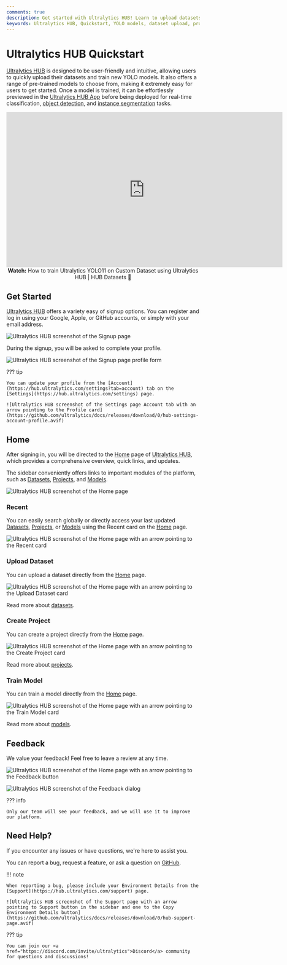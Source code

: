 ```yaml
---
comments: true
description: Get started with Ultralytics HUB! Learn to upload datasets, train YOLO models, and manage projects easily with our user-friendly platform.
keywords: Ultralytics HUB, Quickstart, YOLO models, dataset upload, project management, train models, machine learning
---
```


# Ultralytics HUB Quickstart

[Ultralytics HUB](https://www.ultralytics.com/hub) is designed to be user-friendly and intuitive, allowing users to quickly upload their datasets and train new YOLO models. It also offers a range of pre-trained models to choose from, making it extremely easy for users to get started. Once a model is trained, it can be effortlessly previewed in the [Ultralytics HUB App](app/index.md) before being deployed for real-time classification, [object detection](https://www.ultralytics.com/glossary/object-detection), and [instance segmentation](https://www.ultralytics.com/glossary/instance-segmentation) tasks.

<p align="center">
  <iframe loading="lazy" width="720" height="405" src="https://www.youtube.com/embed/qE-dfbB5Sis"
    title="YouTube video player" frameborder="0"
    allow="accelerometer; autoplay; clipboard-write; encrypted-media; gyroscope; picture-in-picture; web-share"
    allowfullscreen>
  </iframe>
  <br>
  <strong>Watch:</strong> How to train Ultralytics YOLO11 on Custom Dataset using Ultralytics HUB | HUB Datasets 🚀
</p>

## Get Started

[Ultralytics HUB](https://www.ultralytics.com/hub) offers a variety easy of signup options. You can register and log in using your Google, Apple, or GitHub accounts, or simply with your email address.

![Ultralytics HUB screenshot of the Signup page](https://github.com/ultralytics/docs/releases/download/0/ultralytics-hub-signup-page.avif)

During the signup, you will be asked to complete your profile.

![Ultralytics HUB screenshot of the Signup page profile form](https://github.com/ultralytics/docs/releases/download/0/ultralytics-hub-signup-profile-form.avif)

??? tip

    You can update your profile from the [Account](https://hub.ultralytics.com/settings?tab=account) tab on the [Settings](https://hub.ultralytics.com/settings) page.

    ![Ultralytics HUB screenshot of the Settings page Account tab with an arrow pointing to the Profile card](https://github.com/ultralytics/docs/releases/download/0/hub-settings-account-profile.avif)

## Home

After signing in, you will be directed to the [Home](https://hub.ultralytics.com/home) page of [Ultralytics HUB](https://www.ultralytics.com/hub), which provides a comprehensive overview, quick links, and updates.

The sidebar conveniently offers links to important modules of the platform, such as [Datasets](https://hub.ultralytics.com/datasets), [Projects](https://hub.ultralytics.com/projects), and [Models](https://hub.ultralytics.com/models).

![Ultralytics HUB screenshot of the Home page](https://github.com/ultralytics/docs/releases/download/0/hub-home.avif)

### Recent

You can easily search globally or directly access your last updated [Datasets](https://hub.ultralytics.com/datasets), [Projects](https://hub.ultralytics.com/projects), or [Models](https://hub.ultralytics.com/models) using the Recent card on the [Home](https://hub.ultralytics.com/home) page.

![Ultralytics HUB screenshot of the Home page with an arrow pointing to the Recent card](https://github.com/ultralytics/docs/releases/download/0/hub-recent-card.avif)

### Upload Dataset

You can upload a dataset directly from the [Home](https://hub.ultralytics.com/home) page.

![Ultralytics HUB screenshot of the Home page with an arrow pointing to the Upload Dataset card](https://github.com/ultralytics/docs/releases/download/0/ultralytics-hub-upload-dataset-card.avif)

Read more about [datasets](https://docs.ultralytics.com/hub/datasets/).

### Create Project

You can create a project directly from the [Home](https://hub.ultralytics.com/home) page.

![Ultralytics HUB screenshot of the Home page with an arrow pointing to the Create Project card](https://github.com/ultralytics/docs/releases/download/0/hub-create-project-card.avif)

Read more about [projects](https://docs.ultralytics.com/hub/projects/).

### Train Model

You can train a model directly from the [Home](https://hub.ultralytics.com/home) page.

![Ultralytics HUB screenshot of the Home page with an arrow pointing to the Train Model card](https://github.com/ultralytics/docs/releases/download/0/ultralytics-hub-train-model-card.avif)

Read more about [models](https://docs.ultralytics.com/hub/models/).

## Feedback

We value your feedback! Feel free to leave a review at any time.

![Ultralytics HUB screenshot of the Home page with an arrow pointing to the Feedback button](https://github.com/ultralytics/docs/releases/download/0/hub-feedback-button.avif)

![Ultralytics HUB screenshot of the Feedback dialog](https://github.com/ultralytics/docs/releases/download/0/ultralytics-hub-feedback-dialog.avif)

??? info

    Only our team will see your feedback, and we will use it to improve our platform.

## Need Help?

If you encounter any issues or have questions, we're here to assist you.

You can report a bug, request a feature, or ask a question on <a href="https://github.com/ultralytics/hub/issues/new/choose">GitHub</a>.

!!! note

    When reporting a bug, please include your Environment Details from the [Support](https://hub.ultralytics.com/support) page.

    ![Ultralytics HUB screenshot of the Support page with an arrow pointing to Support button in the sidebar and one to the Copy Environment Details button](https://github.com/ultralytics/docs/releases/download/0/hub-support-page.avif)

??? tip

    You can join our <a href="https://discord.com/invite/ultralytics">Discord</a> community for questions and discussions!
